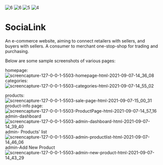 ![6](https://user-images.githubusercontent.com/72307178/132386505-9c133eba-e529-4fa2-81b4-4e87d9d583ce.png)
![6](https://user-images.githubusercontent.com/72307178/132386592-0a7dcf80-e719-4361-840a-6afc0cc7022d.png)
![5](https://user-images.githubusercontent.com/72307178/132386426-c6ad39c4-2ce8-402a-98aa-1ba896b5d634.png)
![4](https://user-images.githubusercontent.com/72307178/132386355-cf1e60ce-1931-4d3d-84c1-0dc2fb35c7d3.png)
# SociaLink
An e-commerce website, aiming to connect retailers with sellers, and buyers with sellers. A consumer to merchant one-stop-shop for trading and purchasing.

Below are some sample screenshots of various pages:

homepage:
![screencapture-127-0-0-1-5503-homepage-html-2021-09-07-14_36_08](https://user-images.githubusercontent.com/80393705/132321769-71188ab3-5cca-46b7-bf0b-86caf165ebf7.png)
categories:
![screencapture-127-0-0-1-5503-categories-html-2021-09-07-14_55_02](https://user-images.githubusercontent.com/80393705/132322315-a0895c4d-fcdd-4fcb-a757-ba578bc0dbe4.png)

products:
![screencapture-127-0-0-1-5503-sale-page-html-2021-09-07-15_00_31](https://user-images.githubusercontent.com/80393705/132321820-4963a7e5-cf11-4cf6-ba85-4d7398d946cb.png)
product-info page:
![screencapture-127-0-0-1-5503-ProductPage-html-2021-09-07-14_57_16](https://user-images.githubusercontent.com/80393705/132322079-922e4dcf-d5f7-46ec-b5ee-9bf2417c7432.png)
admin-dashboard
![screencapture-127-0-0-1-5503-admin-dashboard-html-2021-09-07-14_39_40](https://user-images.githubusercontent.com/80393705/132321928-47d6ecd0-8ccc-4237-97fc-5ff53ba68ccd.png)
admin- Products' list 
![screencapture-127-0-0-1-5503-admin-productlist-html-2021-09-07-14_46_06](https://user-images.githubusercontent.com/80393705/132322022-bc03261e-614c-4e60-b36b-5aed1946b950.png)
admin-Add New Product
![screencapture-127-0-0-1-5503-admin-new-product-html-2021-09-07-14_43_29](https://user-images.githubusercontent.com/80393705/132321988-b84ecb3e-ffff-4cab-a54d-0dd8611ceb86.png)

